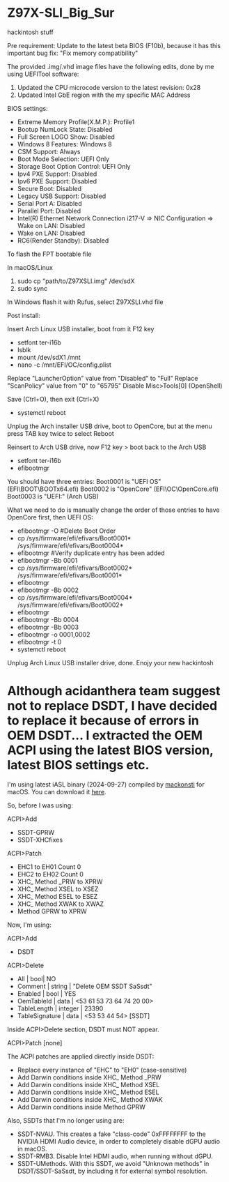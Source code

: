 # Z97X-SLI_Big_Sur
hackintosh stuff

Pre requirement: Update to the latest beta BIOS (F10b), because it has this important bug fix: "Fix memory compatibility"

The provided .img/.vhd image files have the following edits, done by me using UEFITool software:

1) Updated the CPU microcode version to the latest revision: 0x28
2) Updated Intel GbE region with the my specific MAC Address

BIOS settings:

- Extreme Memory Profile(X.M.P.): Profile1
- Bootup NumLock State: Disabled
- Full Screen LOGO Show: Disabled
- Windows 8 Features: Windows 8
- CSM Support: Always
- Boot Mode Selection: UEFI Only
- Storage Boot Option Control: UEFI Only
- Ipv4 PXE Support: Disabled
- Ipv6 PXE Support: Disabled
- Secure Boot: Disabled
- Legacy USB Support: Disabled
- Serial Port A: Disabled
- Parallel Port: Disabled
- Intel(R) Ethernet Network Connection i217-V => NIC Configuration => Wake on LAN: Disabled
- Wake on LAN: Disabled
- RC6(Render Standby): Disabled

To flash the FPT bootable file

In macOS/Linux

1. sudo cp "path/to/Z97XSLI.img" /dev/sdX
2. sudo sync

In Windows flash it with Rufus, select Z97XSLI.vhd file

Post install:

Insert Arch Linux USB installer, boot from it F12 key

- setfont ter-i16b
- lsblk
- mount /dev/sdX1 /mnt
- nano -c /mnt/EFI/OC/config.plist

Replace "LauncherOption" value from "Disabled" to "Full"
Replace "ScanPolicy" value  from "0" to "65795"
Disable Misc>Tools[0] (OpenShell)

Save (Ctrl+O), then exit (Ctrl+X)
- systemctl reboot

Unplug the Arch installer USB drive, boot to OpenCore, but at the menu press TAB key twice to select Reboot

Reinsert to Arch USB drive, now F12 key > boot back to the Arch USB

- setfont ter-i16b
- efibootmgr

You should have three entries:
Boot0001 is "UEFI OS" (EFI\BOOT\BOOTx64.efi)
Boot0002 is "OpenCore" (EFI\OC\OpenCore.efi)
Boot0003 is "UEFI:" (Arch USB)

What we need to do is manually change the order of those entries to have OpenCore first, then UEFI OS:

- efibootmgr -O #Delete Boot Order
- cp /sys/firmware/efi/efivars/Boot0001* /sys/firmware/efi/efivars/Boot0004*
- efibootmgr #Verify duplicate entry has been added
- efibootmgr -Bb 0001
- cp /sys/firmware/efi/efivars/Boot0002* /sys/firmware/efi/efivars/Boot0001*
- efibootmgr
- efibootmgr -Bb 0002
- cp /sys/firmware/efi/efivars/Boot0004* /sys/firmware/efi/efivars/Boot0002*
- efibootmgr
- efibootmgr -Bb 0004
- efibootmgr -Bb 0003
- efibootmgr -o 0001,0002
- efibootmgr -t 0
- systemctl reboot

Unplug Arch Linux USB installer drive, done. Enojy your new hackintosh



# Although acidanthera team suggest not to replace DSDT, I have decided to replace it because of errors in OEM DSDT... I extracted the OEM ACPI using the latest BIOS version, latest BIOS settings etc.

I'm using latest iASL binary (2024-09-27) compiled by [mackonsti](https://github.com/mackonsti) for macOS. You can download it [here](https://github.com/mackonsti/iASL).

So, before I was using:

ACPI>Add
- SSDT-GPRW
- SSDT-XHCfixes

ACPI>Patch
- EHC1 to EH01             Count 0
- EHC2 to EH02             Count 0
- XHC_ Method _PRW to XPRW
- XHC_ Method XSEL to XSEZ
- XHC_ Method ESEL to ESEZ
- XHC_ Method XWAK to XWAZ
- Method GPRW to XPRW



Now, I'm using:

ACPI>Add
- DSDT

ACPI>Delete

- All | bool| NO
- Comment | string | "Delete OEM SSDT SaSsdt"
- Enabled | bool | YES
- OemTableId | data | <53 61 53 73 64 74 20 00>
- TableLength | integer | 23390
- TableSignature | data | <53 53 44 54> [SSDT]

Inside ACPI>Delete section, DSDT must NOT appear.

ACPI>Patch [none]

The ACPI patches are applied directly inside DSDT:
- Replace every instance of "EHC" to "EH0" (case-sensitive)
- Add Darwin conditions inside XHC_ Method _PRW
- Add Darwin conditions inside XHC_ Method XSEL
- Add Darwin conditions inside XHC_ Method ESEL
- Add Darwin conditions inside XHC_ Method XWAK
- Add Darwin conditions inside Method GPRW



Also, SSDTs that I'm no longer using are:

- SSDT-NVAU. This creates a fake "class-code" 0xFFFFFFFF to the NVIDIA HDMI Audio device, in order to completely disable dGPU audio in macOS.
- SSDT-RMB3. Disable Intel HDMI audio, when running without dGPU.
- SSDT-UMethods. With this SSDT, we avoid "Unknown methods" in DSDT/SSDT-SaSsdt, by including it for external symbol resolution.
